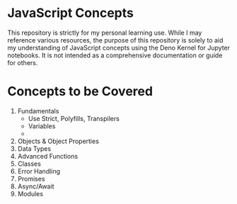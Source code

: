 # JavaScript Concepts

This repository is strictly for my personal learning use. While I may reference various resources, the purpose of this repository is solely to aid my understanding of JavaScript concepts using the Deno Kernel for Jupyter notebooks. It is not intended as a comprehensive documentation or guide for others.

# Concepts to be Covered
1. Fundamentals
    - Use Strict, Polyfills, Transpilers
    - Variables
    - 
2. Objects & Object Properties
3. Data Types
4. Advanced Functions
5. Classes
6. Error Handling 
7. Promises
8. Async/Await
9. Modules

